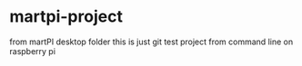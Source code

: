 # martpi-project
from martPI desktop folder
this is just git test project from command line on raspberry pi

